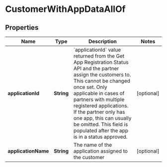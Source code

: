

# CustomerWithAppDataAllOf


## Properties

| Name | Type | Description | Notes |
|------------ | ------------- | ------------- | -------------|
|**applicationId** | **String** | &#x60;applicationId&#x60; value returned from the Get App Registration Status API and the partner assign the customers to. This cannot be changed once set. Only applicable in cases of partners with multiple registered applications. If the partner only has one app, this can usually be omitted. This field is populated after the app is in a status approved. |  [optional] |
|**applicationName** | **String** | The name of the application assigned to the customer |  [optional] |



